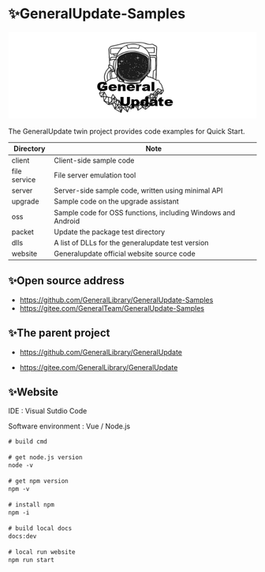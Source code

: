 # ✨GeneralUpdate-Samples

![](imgs\GeneralUpdate_h.png)

The GeneralUpdate twin project provides code examples for Quick Start.

| Directory    | Note                                                         |
| ------------ | ------------------------------------------------------------ |
| client       | Client-side sample code                                      |
| file service | File server emulation tool                                   |
| server       | Server-side sample code, written using minimal API           |
| upgrade      | Sample code on the upgrade assistant                         |
| oss          | Sample code for OSS functions, including Windows and Android |
| packet       | Update the package test directory                            |
| dlls         | A list of DLLs for the generalupdate test version            |
| website      | Generalupdate official website source code                   |



## ✨Open source address

- https://github.com/GeneralLibrary/GeneralUpdate-Samples
- https://gitee.com/GeneralTeam/GeneralUpdate-Samples



## ✨The parent project

- https://github.com/GeneralLibrary/GeneralUpdate

- https://gitee.com/GeneralLibrary/GeneralUpdate



## ✨Website

IDE : Visual Sutdio Code

Software environment : Vue /  Node.js

```shell
# build cmd

# get node.js version
node -v

# get npm version
npm -v

# install npm
npm -i

# build local docs
docs:dev

# local run website
npm run start
```

